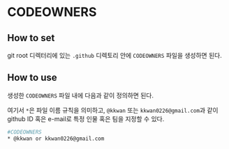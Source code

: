 # CODEOWNERS

## How to set

git root 디렉터리에 있는 `.github` 디렉토리 안에 `CODEOWNERS` 파일을 생성하면 된다.

## How to use

생성한 `CODEOWNERS` 파일 내에 다음과 같이 정의하면 된다.

여기서 `*`은 파일 이름 규칙을 의미하고, `@kkwan` 또는 `kkwan0226@gmail.com`과 같이 github ID 혹은 e-mail로 특정 인물 혹은 팀을 지정할 수 있다.

```sh
#CODEOWNERS
* @kkwan or kkwan0226@gmail.com
```
